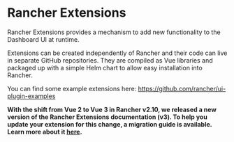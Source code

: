 # Rancher Extensions

Rancher Extensions provides a mechanism to add new functionality to the Dashboard UI at runtime.

Extensions can be created independently of Rancher and their code can live in separate GitHub repositories. They are compiled as Vue libraries and packaged up with a simple Helm chart to allow easy installation into Rancher.

You can find some example extensions here: https://github.com/rancher/ui-plugin-examples

**With the shift from Vue 2 to Vue 3 in Rancher v2.10, we released a new version of the Rancher Extensions documentation (v3). To help you update your extension for this change, a migration guide is available. Learn more about it [here](./rancher-2.10-support.md).**